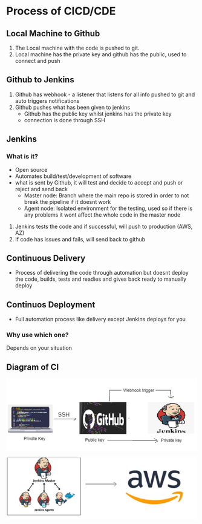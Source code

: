 # Process of CICD/CDE

## Local Machine to Github
1. The Local machine with the code is pushed to git.
2. Local machine has the private key and github has the public, used to connect and push

## Github to Jenkins
1. Github has webhook - a listener that listens for all info pushed to git and auto triggers notifications
2. Github pushes what has been given to jenkins
   - Github has the public key whilst jenkins has the private key
   - connection is done through SSH

## Jenkins
### What is it?
- Open source 
- Automates build/test/development of software
- what is sent by Github, it will test and decide to accept and push or reject and send back
  - Master node: Branch where the main repo is stored in order to not break the pipeline if it doesnt work
  - Agent node: Isolated environment for the testing, used so if there is any problems it wont affect the whole code in the master node
1. Jenkins tests the code and if successful, will push to production (AWS, AZ)
2. If code has issues and fails, will send back to github

## Continuous Delivery 
- Process of delivering the code through automation but doesnt deploy the code, builds, tests and readies and gives back ready to manually deploy

## Continuos Deployment
- Full automation process like delivery except Jenkins deploys for you
### Why use which one?
Depends on your situation

## Diagram of CI 

![Alt text](Images/ci.png)

![Alt text](Images/jenkins-nodes.png)